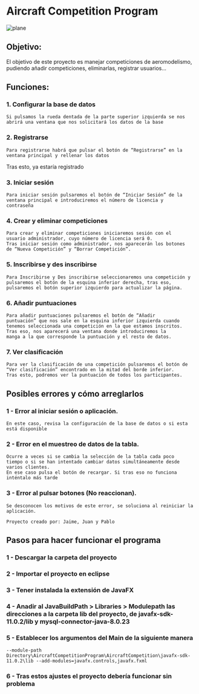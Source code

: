 # Aircraft Competition Program

![plane](https://user-images.githubusercontent.com/31405248/118562788-aacfde80-b76d-11eb-868a-daba636d7735.png)


## Objetivo:

El objetivo de este proyecto es manejar competiciones de aeromodelismo, pudiendo añadir competiciones, eliminarlas, registrar usuarios...




## Funciones:

 ### 1. Configurar la base de datos

```
Si pulsamos la rueda dentada de la parte superior izquierda se nos
abrirá una ventana que nos solicitará los datos de la base
```
 ### 2. Registrarse

```
Para registrarse habrá que pulsar el botón de “Registrarse” en la
ventana principal y rellenar los datos
```
Tras esto, ya estaría registrado


### 3. Iniciar sesión

```
Para iniciar sesión pulsaremos el botón de “Iniciar Sesión” de la
ventana principal e introduciremos el número de licencia y
contraseña
```
### 4. Crear y eliminar competiciones

```
Para crear y eliminar competiciones iniciaremos sesión con el
usuario administrador, cuyo número de licencia será 0.
Tras iniciar sesión como administrador, nos aparecerán los botones
de “Nueva Competición” y “Borrar Competición”.
```

### 5. Inscribirse y des inscribirse

```
Para Inscribirse y Des inscribirse seleccionaremos una competición y
pulsaremos el botón de la esquina inferior derecha, tras eso,
pulsaremos el botón superior izquierdo para actualizar la página.
```
### 6. Añadir puntuaciones

```
Para añadir puntuaciones pulsaremos el botón de “Añadir
puntuación” que nos sale en la esquina inferior izquierda cuando
tenemos seleccionada una competición en la que estamos inscritos.
Tras eso, nos aparecerá una ventana donde introduciremos la
manga a la que corresponde la puntuación y el resto de datos.
```

### 7. Ver clasificación

```
Para ver la clasificación de una competición pulsaremos el botón de
“Ver clasificación” encontrado en la mitad del borde inferior.
Tras esto, podremos ver la puntuación de todos los participantes.
```



## Posibles errores y cómo arreglarlos

### 1 - Error al iniciar sesión o aplicación.

```
En este caso, revisa la configuración de la base de datos o si esta
está disponible
```
### 2 - Error en el muestreo de datos de la tabla.

```
Ocurre a veces si se cambia la selección de la tabla cada poco
tiempo o si se han intentado cambiar datos simultáneamente desde
varios clientes.
En ese caso pulsa el botón de recargar. Si tras eso no funciona
inténtalo más tarde
```
### 3 - Error al pulsar botones (No reaccionan).

```
Se desconocen los motivos de este error, se soluciona al reiniciar la
aplicación.
```
```
Proyecto creado por: Jaime, Juan y Pablo
```



## Pasos para hacer funcionar el programa

### 1 - Descargar la carpeta del proyecto
   
### 2 - Importar el proyecto en eclipse
   
### 3 - Tener instalada la extensión de JavaFX
   
### 4 - Anadir al JavaBuildPath > Libraries > Modulepath las direcciones a la carpeta lib del proyecto, de javafx-sdk-11.0.2/lib y mysql-connector-java-8.0.23
   
### 5 - Establecer los argumentos del Main de la siguiente manera 
```--module-path Directory\AircraftCompetitionProgram\AircraftCompetition\javafx-sdk-11.0.2\lib --add-modules=javafx.controls,javafx.fxml```
   
### 6 - Tras estos ajustes el proyecto debería funcionar sin problema
